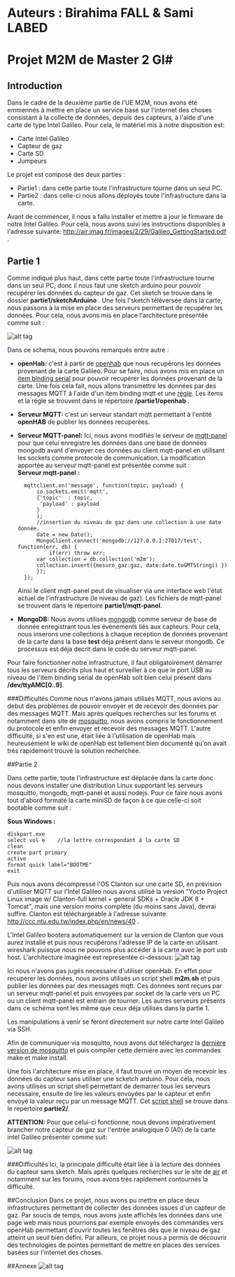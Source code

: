 Auteurs : Birahima FALL & Sami LABED
==============

# Projet M2M de Master 2 GI#

## Introduction ##
Dans le cadre de la deuxiéme partie de l'UE M2M, nous avons été emmennés à mettre en place un service basé sur l'internet des choses consistant à la collecte de données, depuis des capteurs, à l'aide d'une carte de type Intel Galileo. Pour cela, le matériel mis à notre disposition est:
* Carte Intel Galileo
* Capteur de gaz
* Carte SD 
* Jumpeurs

Le projet est composé des deux parties :
* Partie1 : dans cette partie toute l'infrastructure tourne dans un seul PC.
* Partie2 : dans celle-ci nous allons déployés toute l'infrastructure dans la carte.

Avant de commencer, il nous a fallu installer et mettre à jour le firmware de notre Intel Galileo. Pour celà, nous avons suivi les instructions disponibles à l'adresse suivante: http://air.imag.fr/images/2/29/Galileo_GettingStarted.pdf .

## Partie 1 

Comme indiqué plus haut, dans cette partie toute l'infrastructure tourne dans un seul PC, donc il nous faut une sketch arduino pour pouvoir recupérer les données du capteur de gaz. Cet sketch se trouve dans le dossier **partie1/sketchArduino** .
Une fois l'sketch téléversée dans la carte, nous passons à la mise en place des serveurs permettant de recupérer les données. Pour cela, nous avons mis en place l'architecture présentée comme suit : 

![alt tag](https://github.com/DIAZAU/M2M_FALL-LABED/blob/master/Partie1.jpg?raw=true)


Dans ce schema, nous pouvons remarqués entre autre : 
* **openHab:** c'est à partir de [openhab](http://www.openhab.org/) que nous recupérons les données provenant de la carte Galileo. Pour se faire, nous avons mis en place un [item binding serial](https://github.com/DIAZAU/M2M_FALL-LABED/blob/master/partie1/openhab/m2m.items) pour pouvoir recupérer les données provenant de la carte. Une fois cela fait, nous allons transmettre les données par des messages MQTT à l'aide d'un item binding mqtt et une [régle](https://github.com/DIAZAU/M2M_FALL-LABED/blob/master/partie1/openhab/m2m.rules).
Les items et la régle se trouvent dans le répertoire **/partie1/openhab** .
* **Serveur MQTT:** c'est un serveur standart mqtt permettant à l'entité **openHAB** de publier les données recuperées. 
* **Serveur MQTT-panel:** Ici, nous avons modifiés le serveur de [mqtt-panel](https://github.com/fabaff/mqtt-panel) pour que celui enregistre les données dans une base de données mongodb avant d'envoyer ces données au client mqtt-panel en utilisant les sockets comme protocole de communication. La modification apportée au serveur mqtt-panel est présentée comme suit : 	
	**Serveur mqtt-panel :**
	
		mqttclient.on('message', function(topic, payload) {
		    io.sockets.emit('mqtt',
			{'topic'  : topic,
			 'payload' : payload
			}
		    );
		    //insertion du niveau de gaz dans une collection à une date donnée.
		    date = new Date();
		    MongoClient.connect('mongodb://127.0.0.1:27017/test', function(err, db) {
		    	if(err) throw err;
			var collection = db.collection('m2m');
			collection.insert({mesure_gaz:gaz, date:date.toGMTString() })
		    });
		});

	Ainsi le client mqtt-panel peut de visualiser via une interface web l'état actuel de l'infrastructure (le niveau de gaz). 
	Les fichiers de mqtt-panel se trouvent dans le répertoire **partie1/mqtt-panel**. 
 
* **MongoDB:** Nous avons utilisés [mongodb](https://www.mongodb.org/) comme serveur de base de donnée enregistrant tous les évènements liés aux capteurs. Pour cela, nous inserons une collections à chaque reception de données provenant de la carte dans la base **test** déja présent dans le serveur mongodb.  Ce processus est déja decrit dans le code du serveur mqtt-panel.

Pour faire fonctionner notre infrastructure, il faut obligatoirement démarrer tous les serveurs décrits plus haut et surveiller à ce que le port USB au niveau de l'item binding serial de openHab soit bien celui present dans **/dev/ttyAMC[0..9]**. 

###Difficultés
Comme nous n'avons jamais utilisés MQTT, nous avions au debut des problémes de pouvoir envoyer et de recevoir des données par des messages MQTT. Mais après quelques recherches sur les forums et notamment dans site de [mosquitto](http://mosquitto.org/), nous avons compris le fonctionnement du protocole et enfin envoyer et recevoir des messages MQTT. L'autre difficulté, si s'en est une, était liée à l'utilisation de openHab mais heureusement le wiki de openHab est tellement bien documenté qu'on avait trés rapidement trouvé la solution recherchée. 


##Partie 2

Dans cette partie, toute l'infrastructure est déplacée dans la carte donc nous devons installer une distribution Linux supportant les serveurs mosquitto, mongodb,  mqtt-panel et aussi nodejs. Pour ce faire nous avons tout d'abord formaté la carte miniSD de façon à ce que celle-ci soit bootable comme suit :

**Sous Windows :**

	diskpart.exe
	select vol e	//la lettre correspondant à la carte SD
	clean
	create part primary
	active
	format quick label="BOOTME"
	exit

Puis nous avons décompressé l'OS Clanton sur une carte SD, en prévision d'utiliser MQTT sur l'Intel Galileo nous avons utilisé la version "Yocto Project Linux image w/ Clanton-full kernel + general SDKs + Oracle JDK 8 + Tomcat", mais une version moins complète (du moins sans Java), devrai suffire. Clanton est téléchargeable à l'adresse suivante: http://ccc.ntu.edu.tw/index.php/en/news/40 .

L'Intel Galileo bootera automatiquement sur la version de Clanton que vous aurez installé et puis nous recupérons l'adresse IP de la carte en utilisant wireshark puisque nous ne pouvons plus accéder à la carte avec le port usb host. 
L'architecture imaginée est representée ci-dessous:
![alt tag](https://github.com/DIAZAU/M2M_FALL-LABED/blob/master/Partie2.jpg?raw=true)

Ici nous n'avons pas jugés necessaire d'utiliser openHab. En effet pour recuperer les données, nous avons utilisés un script shell **m2m.sh** et puis publier les données par des messages mqtt. Ces données sont reçues par un serveur mqtt-panel et puis envoyées par socket de la carte vers un PC ou un client mqtt-panel est entrain de tourner. Les autres serveurs présents dans ce schéma sont les même que ceux déja utilisés dans la partie 1.

Les manipulations à venir se feront directement sur notre carte Intel Galileo via SSH.

Afin de communiquer via mosquitto, nous avons dut téléchargez la [dernière version de mosquitto](http://mosquitto.org/download/) et puis compiler cette derniére avec les commandes make et make install. 

Une fois l'architecture mise en place, il faut trouvé un moyen de recevoir les données du capteur sans utiliser une scketch arduino. Pour cela, nous avons utilisés un script shell permettant de demarrer tous les serveurs necessaire, ensuite de lire les valeurs envoyées par le capteur et enfin envoyé la valeur reçu par un message MQTT. Cet [script shell](https://github.com/DIAZAU/M2M_FALL-LABED/tree/master/partie2/m2m.sh) se trouve dans le repertoire **partie2/**.


**ATTENTION:** Pour que celui-ci fonctionne, nous devons impérativement brancher notre capteur de gaz sur l'entrée analogique 0 (A0) de la carte intel Galileo présenter comme suit:

![alt tag](https://github.com/DIAZAU/M2M_FALL-LABED/blob/master/CroquisSketchArduino.jpg?raw=true)



###Difficultés
Ici, la principale difficulté était liée à la lecture des données du capteur sans sketch. Mais aprés quelques recherches sur le site de [air](http://air.imag.fr/index.php/Main_Page) et notamment sur les forums, nous avons très rapidement contournés la difficulté.

##Conclusion
Dans ce projet, nous avons pu mettre en place deux infrastructures permettant de collecter des données issues d'un capteur de gaz. Par soucis de temps, nous avons juste affichés les données dans une page web mais nous pourrions par exemple envoyés des commandes vers openHab permettant d'ouvrir toutes les fenêtres dès que le niveau de gaz atteint un seuil bien défini.
Par ailleurs, ce projet nous a permis de découvrir des technologies de pointes permettant de mettre en places des services basées sur l'internet des choses.

##Annexe
![alt tag](https://github.com/DIAZAU/M2M_FALL-LABED/blob/master/resultat.png?raw=true)



